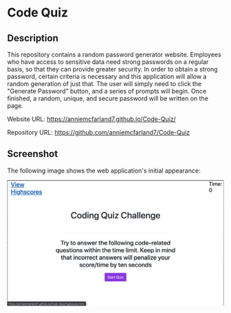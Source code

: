 # Code Quiz

## Description 

This repository contains a random password generator website. Employees who have access to sensitive data need strong passwords on a regular basis, so that they can provide greater security. In order to obtain a strong password, certain criteria is necessary and this application will allow a random generation of just that. The user will simply need to click the "Generate Password" button, and a series of prompts will begin. Once finished, a random, unique, and secure password will be written on the page.

Website URL: https://anniemcfarland7.github.io/Code-Quiz/

Repository URL: https://github.com/anniemcfarland7/Code-Quiz

## Screenshot 

The following image shows the web application's initial appearance:

![Web Screenshot](./Assets/screenshot.png)



